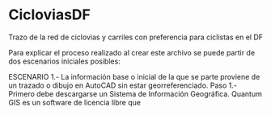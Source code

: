 # CicloviasDF
Trazo de la red de ciclovias y carriles con preferencia para ciclistas en el DF 

Para explicar el proceso realizado al crear este archivo se puede partir de dos escenarios iniciales posibles:

ESCENARIO 1.- La información base o inicial de la que se parte proviene de un trazado o dibujo en AutoCAD sin estar georreferenciado.
    Paso 1.- Primero debe descargarse un Sistema de Información Geográfica. Quantum GIS es un software de licencia libre que 
